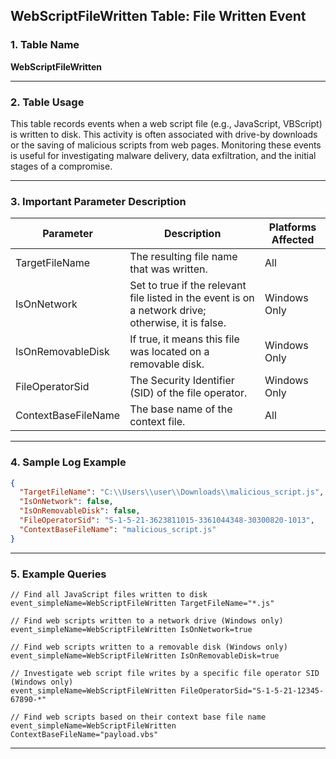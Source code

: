 ## WebScriptFileWritten Table: File Written Event

### 1. Table Name
**WebScriptFileWritten**

---

### 2. Table Usage
This table records events when a web script file (e.g., JavaScript, VBScript) is written to disk. This activity is often associated with drive-by downloads or the saving of malicious scripts from web pages. Monitoring these events is useful for investigating malware delivery, data exfiltration, and the initial stages of a compromise.

---

### 3. Important Parameter Description

| Parameter | Description | Platforms Affected |
|---|---|---|
| TargetFileName | The resulting file name that was written. | All |
| IsOnNetwork | Set to true if the relevant file listed in the event is on a network drive; otherwise, it is false. | Windows Only |
| IsOnRemovableDisk | If true, it means this file was located on a removable disk. | Windows Only |
| FileOperatorSid | The Security Identifier (SID) of the file operator. | Windows Only |
| ContextBaseFileName | The base name of the context file. | All |

---

### 4. Sample Log Example

```json
{
  "TargetFileName": "C:\\Users\\user\\Downloads\\malicious_script.js",
  "IsOnNetwork": false,
  "IsOnRemovableDisk": false,
  "FileOperatorSid": "S-1-5-21-3623811015-3361044348-30300820-1013",
  "ContextBaseFileName": "malicious_script.js"
}
```

---

### 5. Example Queries
```xql
// Find all JavaScript files written to disk
event_simpleName=WebScriptFileWritten TargetFileName="*.js"

// Find web scripts written to a network drive (Windows only)
event_simpleName=WebScriptFileWritten IsOnNetwork=true

// Find web scripts written to a removable disk (Windows only)
event_simpleName=WebScriptFileWritten IsOnRemovableDisk=true

// Investigate web script file writes by a specific file operator SID (Windows only)
event_simpleName=WebScriptFileWritten FileOperatorSid="S-1-5-21-12345-67890-*"

// Find web scripts based on their context base file name
event_simpleName=WebScriptFileWritten ContextBaseFileName="payload.vbs"
```
---

